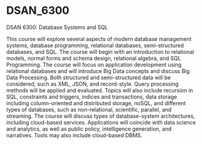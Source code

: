 # DSAN_6300
DSAN 6300: Database Systems and SQL

This course will explore several aspects of modern database management systems, database programming, relational databases, semi-structured databases, and SQL. The course will begin with an introduction to relational models, normal forms and schema design, relational algebra, and SQL Programming. The course will focus on application development using relational databases and will introduce Big Data concepts and discuss Big Data Processing. Both structured and semi-structured data will be considered, such as XML, JSON, and record-style. Query processing methods will be applied and evaluated. Topics will also include recursion in SQL, constraints and triggers, indices and transactions, data storage including column-oriented and distributed storage, noSQL, and different types of databases, such as non-relational, scientific, parallel, and streaming. The course will discuss types of database-system architectures, including cloud-based services. Applications will coincide with data science and analytics, as well as public policy, intelligence generation, and narratives. Tools may also include cloud-based DBMS.
